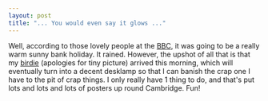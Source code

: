 ```yaml
---
layout: post
title: "... You would even say it glows ..."
---
```

Well, according to those lovely people at the [BBC][1], it was going to be a
really warm sunny bank holiday. It rained. However, the upshot of all that is
that my [birdie][2] (apologies for tiny picture) arrived this morning, which
will eventually turn into a decent desklamp so that I can banish the crap one
I have to the pit of crap things. I only really have 1 thing to do, and that's
put lots and lots and lots of posters up round Cambridge. Fun!

   [1]: http://www.bbc.co.uk

   [2]: http://www.pslx.co.uk/store/storepics/30111t.jpg
